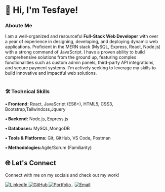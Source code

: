 
# 👋 Hi, I'm Tesfaye!

 <h3>Aboute Me</h3> 

I am a well-organized and resourceful **Full-Stack Web Developer** with over a year of experience in designing, developing, and deploying dynamic web applications. Proficient in the MERN stack (MySQL, Express, React, Node.js) with a strong command of JavaScript. I have a proven ability to build comprehensive solutions from the ground up, featuring complex functionalities such as custom admin panels, third-party API integrations, and secure payment systems. I'm actively seeking to leverage my skills to build innovative and impactful web solutions.


 # <h3>🛠️ Technical Skills</h3>

<strong>• Frontend:</strong> React, JavaScript (ES6+), HTML5, CSS3, Bootstrap,Tailwindcss,Jquery

<strong>• Backend:</strong> Node.js, Express.js

<strong>• Databases:</strong> MySQL,MongoDB 

<strong>• Tools & Platforms:</strong> Git, GitHub, VS Code, Postman

<strong>• Methodologies:</strong>Agile/Scrum (Familiarity)


## 🌐 Let's Connect

Connect with me on my socials and check out my work!


<p align="left">
 <a href="https://www.linkedin.com/in/tesfaye-alemayehu1/" target="_blank">
    <img src="https://img.shields.io/badge/LinkedIn-0077B5?style=for-the-badge&logo=linkedin&logoColor=white" alt="LinkedIn"/>
  </a>

  <a href="https://github.com/Arcsmart/" target="_blank">
    <img src="https://img.shields.io/badge/GitHub-181717?style=for-the-badge&logo=github&logoColor=white" alt="GitHub"/>
  </a>

 <a href="https://tesfayealemayehu.netlify.app/" target="_blank">
    <img src="https://img.shields.io/badge/Portfolio-4A90E2?style=for-the-badge&logo=About.me&logoColor=white" alt="Portfolio"/>
  </a>.

  <a href="mailto:tesfayealemayehu796@gmail.com">
    <img src="https://img.shields.io/badge/Email-D14836?style=for-the-badge&logo=gmail&logoColor=white" alt="Email"/>
  </a>
</p>


                

